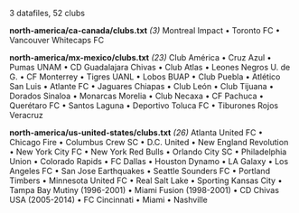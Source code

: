 3 datafiles, 52 clubs

**north-america/ca-canada/clubs.txt** _(3)_  Montreal Impact • Toronto FC • Vancouver Whitecaps FC

**north-america/mx-mexico/clubs.txt** _(23)_  Club América • Cruz Azul • Pumas UNAM • CD Guadalajara Chivas • Club Atlas • Leones Negros U. de G. • CF Monterrey • Tigres UANL • Lobos BUAP • Club Puebla • Atlético San Luis • Atlante FC • Jaguares Chiapas • Club León • Club Tijuana • Dorados Sinaloa • Monarcas Morelia • Club Necaxa • CF Pachuca • Querétaro FC • Santos Laguna • Deportivo Toluca FC • Tiburones Rojos Veracruz

**north-america/us-united-states/clubs.txt** _(26)_  Atlanta United FC • Chicago Fire • Columbus Crew SC • D.C. United • New England Revolution • New York City FC • New York Red Bulls • Orlando City SC • Philadelphia Union • Colorado Rapids • FC Dallas • Houston Dynamo • LA Galaxy • Los Angeles FC • San Jose Earthquakes • Seattle Sounders FC • Portland Timbers • Minnesota United FC • Real Salt Lake • Sporting Kansas City • Tampa Bay Mutiny (1996-2001) • Miami Fusion (1998-2001) • CD Chivas USA (2005-2014) • FC Cincinnati • Miami • Nashville

